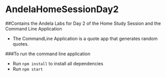 # AndelaHomeSessionDay2

##Contains the Andela Labs for Day 2 of the Home Study Session and the Command Line Application
* The CommandLine Application is a quote app that generates random quotes.

###To run the command line application 
* Run `npm install` to install all dependencies
* Run `npm start`